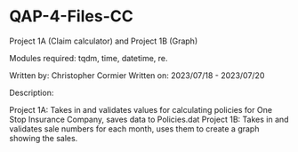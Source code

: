 # QAP-4-Files-CC
Project 1A (Claim calculator) and Project 1B (Graph)


Modules required: tqdm, time, datetime, re.

Written by: Christopher Cormier
Written on: 2023/07/18 - 2023/07/20

Description: 

Project 1A: Takes in and validates values for calculating policies for One Stop Insurance Company, saves data to Policies.dat
Project 1B: Takes in and validates sale numbers for each month, uses them to create a graph showing the sales.

